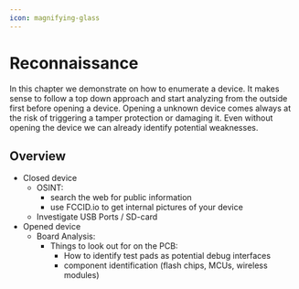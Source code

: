 ```yaml
---
icon: magnifying-glass
---
```


# Reconnaissance

In this chapter we demonstrate on how to enumerate a device. It makes sense to follow a top down approach and start analyzing from the outside first before opening a device. Opening a unknown device comes always at the risk of triggering a tamper protection or damaging it. Even without opening the device we can already identify potential weaknesses.

## Overview

* Closed device
  * OSINT:
    * search the web for public information
    * use FCCID.io to get internal pictures of your device
  * Investigate USB Ports / SD-card
* Opened device
  * Board Analysis:
    * Things to look out for on the PCB:
      * How to identify test pads as potential debug interfaces
      * component identification (flash chips, MCUs, wireless modules)

